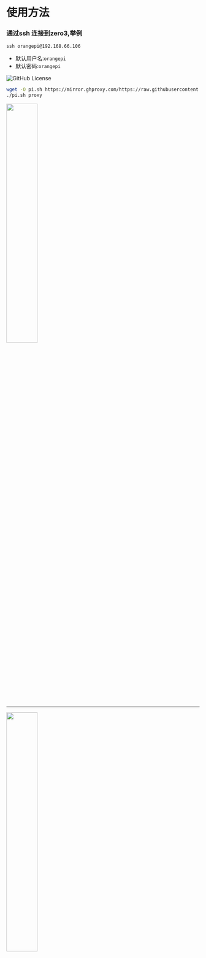 # 使用方法 

### 通过ssh 连接到zero3,举例
`ssh orangepi@192.168.66.106`
- 默认用户名:`orangepi`
- 默认密码:`orangepi` <br>
<img alt="GitHub License" src="https://img.shields.io/github/license/wukongdaily/diy-nas-onescript?labelColor=%23FF4500&color=black"> 
<br>

```bash
wget -O pi.sh https://mirror.ghproxy.com/https://raw.githubusercontent.com/wukongdaily/OrangePiShell/master/zero3/pi.sh && chmod +x pi.sh
./pi.sh proxy
```

<img src="https://github.com/wukongdaily/OrangePiShell/assets/143675923/67baea9e-9222-4409-8aae-b6e9242c721d" width="40%" />

***

<img src="https://github.com/wukongdaily/OrangePiShell/assets/143675923/56898b74-ea47-44aa-8de3-e14e12873a25" width="40%" />



